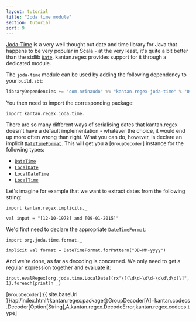 ```yaml
---
layout: tutorial
title: "Joda time module"
section: tutorial
sort: 9
---
```

[Joda-Time](http://www.joda.org/joda-time/) is a very well thought out date and time library for Java that happens to
be very popular in Scala - at the very least, it's quite a bit better than the stdlib [`Date`]. kantan.regex provides
support for it through a dedicated module.

The `joda-time` module can be used by adding the following dependency to your `build.sbt`:

```scala
libraryDependencies += "com.nrinaudo" %% "kantan.regex-joda-time" % "0.1.2"
```

You then need to import the corresponding package:

```tut:silent
import kantan.regex.joda.time._
```

There are so many different ways of serialising dates that kantan.regex doesn't have a default implementation - whatever
the choice, it would end up more often wrong than right. What you can do, however, is declare an implicit
[`DateTimeFormat`]. This will get you a [`GroupDecoder`] instance for the following types:

* [`DateTime`]
* [`LocalDate`]
* [`LocalDateTime`]
* [`LocalTime`]

Let's imagine for example that we want to extract dates from the following string:
 
```tut:silent
import kantan.regex.implicits._

val input = "[12-10-1978] and [09-01-2015]"
```

We'd first need to declare the appropriate [`DateTimeFormat`]:

```tut:silent
import org.joda.time.format._

implicit val format = DateTimeFormat.forPattern("DD-MM-yyyy")
```

And we're done, as far as decoding is concerned. We only need to get a regular expression together and evaluate it:

```tut
input.evalRegex[org.joda.time.LocalDate](rx"\[(\d\d-\d\d-\d\d\d\d)\]", 1).foreach(println _)
```



[`Date`]:https://docs.oracle.com/javase/7/docs/api/java/util/Date.html
[`DateTime`]:http://joda-time.sourceforge.net/apidocs/org/joda/time/DateTime.html
[`LocalDate`]:http://joda-time.sourceforge.net/apidocs/org/joda/time/LocalDate.html
[`LocalDateTime`]:http://joda-time.sourceforge.net/apidocs/org/joda/time/LocalDateTime.html
[`LocalTime`]:http://joda-time.sourceforge.net/apidocs/org/joda/time/LocalTime.html
[`DateTimeFormat`]:http://joda-time.sourceforge.net/apidocs/org/joda/time/format/DateTimeFormat.html
[`GroupDecoder`]:{{ site.baseUrl }}/api/index.html#kantan.regex.package@GroupDecoder[A]=kantan.codecs.Decoder[Option[String],A,kantan.regex.DecodeError,kantan.regex.codecs.type]